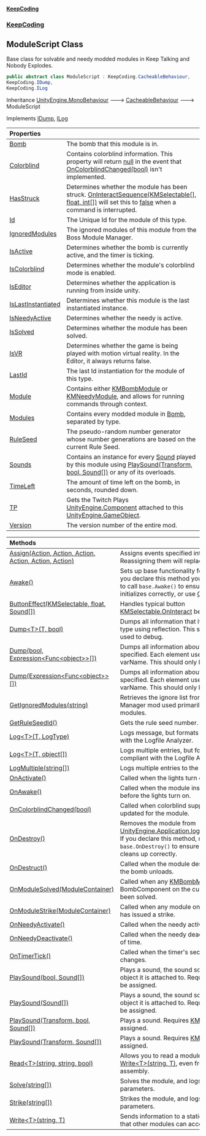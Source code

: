 #### [KeepCoding](index.md 'index')
### [KeepCoding](KeepCoding.md 'KeepCoding')
## ModuleScript Class
Base class for solvable and needy modded modules in Keep Talking and Nobody Explodes.  
```csharp
public abstract class ModuleScript : KeepCoding.CacheableBehaviour,
KeepCoding.IDump,
KeepCoding.ILog
```

Inheritance [UnityEngine.MonoBehaviour](https://docs.microsoft.com/en-us/dotnet/api/UnityEngine.MonoBehaviour 'UnityEngine.MonoBehaviour') &#129106; [CacheableBehaviour](CacheableBehaviour.md 'KeepCoding.CacheableBehaviour') &#129106; ModuleScript  

Implements [IDump](IDump.md 'KeepCoding.IDump'), [ILog](ILog.md 'KeepCoding.ILog')  

| Properties | |
| :--- | :--- |
| [Bomb](ModuleScript.Bomb.md 'KeepCoding.ModuleScript.Bomb') | The bomb that this module is in.<br/> |
| [Colorblind](ModuleScript.Colorblind.md 'KeepCoding.ModuleScript.Colorblind') | Contains colorblind information. This property will return [null](https://docs.microsoft.com/en-us/dotnet/csharp/language-reference/keywords/null 'https://docs.microsoft.com/en-us/dotnet/csharp/language-reference/keywords/null') in the event that [OnColorblindChanged(bool)](ModuleScript.OnColorblindChanged.v.B8pFA9oBJ43uADUD5ZpQ.md 'KeepCoding.ModuleScript.OnColorblindChanged(bool)') isn't implemented.<br/> |
| [HasStruck](ModuleScript.HasStruck.md 'KeepCoding.ModuleScript.HasStruck') | Determines whether the module has been struck. [OnInteractSequence(KMSelectable[], float, int[])](TPScript.TModule..OnInteractSequence.BDCqLwYKYl5pAjSBekGAmQ.md 'KeepCoding.TPScript&lt;TModule&gt;.OnInteractSequence(KMSelectable[], float, int[])') will set this to [false](https://docs.microsoft.com/en-us/dotnet/csharp/language-reference/builtin-types/bool 'https://docs.microsoft.com/en-us/dotnet/csharp/language-reference/builtin-types/bool') when a command is interrupted.<br/> |
| [Id](ModuleScript.Id.md 'KeepCoding.ModuleScript.Id') | The Unique Id for the module of this type.<br/> |
| [IgnoredModules](ModuleScript.IgnoredModules.md 'KeepCoding.ModuleScript.IgnoredModules') | The ignored modules of this module from the Boss Module Manager.<br/> |
| [IsActive](ModuleScript.IsActive.md 'KeepCoding.ModuleScript.IsActive') | Determines whether the bomb is currently active, and the timer is ticking.<br/> |
| [IsColorblind](ModuleScript.IsColorblind.md 'KeepCoding.ModuleScript.IsColorblind') | Determines whether the module's colorblind mode is enabled.<br/> |
| [IsEditor](ModuleScript.IsEditor.md 'KeepCoding.ModuleScript.IsEditor') | Determines whether the application is running from inside unity.<br/> |
| [IsLastInstantiated](ModuleScript.IsLastInstantiated.md 'KeepCoding.ModuleScript.IsLastInstantiated') | Determines whether this module is the last instantiated instance.<br/> |
| [IsNeedyActive](ModuleScript.IsNeedyActive.md 'KeepCoding.ModuleScript.IsNeedyActive') | Determines whether the needy is active.<br/> |
| [IsSolved](ModuleScript.IsSolved.md 'KeepCoding.ModuleScript.IsSolved') | Determines whether the module has been solved.<br/> |
| [IsVR](ModuleScript.IsVR.md 'KeepCoding.ModuleScript.IsVR') | Determines whether the game is being played with motion virtual reality. In the Editor, it always returns false.<br/> |
| [LastId](ModuleScript.LastId.md 'KeepCoding.ModuleScript.LastId') | The last Id instantiation for the module of this type.<br/> |
| [Module](ModuleScript.Module.md 'KeepCoding.ModuleScript.Module') | Contains either [KMBombModule](https://docs.microsoft.com/en-us/dotnet/api/KMBombModule 'KMBombModule') or [KMNeedyModule](https://docs.microsoft.com/en-us/dotnet/api/KMNeedyModule 'KMNeedyModule'), and allows for running commands through context.<br/> |
| [Modules](ModuleScript.Modules.md 'KeepCoding.ModuleScript.Modules') | Contains every modded module in [Bomb](ModuleScript.Bomb.md 'KeepCoding.ModuleScript.Bomb'), separated by type.<br/> |
| [RuleSeed](ModuleScript.RuleSeed.md 'KeepCoding.ModuleScript.RuleSeed') | The pseudo-random number generator whose number generations are based on the current Rule Seed.<br/> |
| [Sounds](ModuleScript.Sounds.md 'KeepCoding.ModuleScript.Sounds') | Contains an instance for every [Sound](Sound.md 'KeepCoding.Sound') played by this module using [PlaySound(Transform, bool, Sound[])](ModuleScript.PlaySound.Eo7fMZRxz07dxI+QmUMs9w.md 'KeepCoding.ModuleScript.PlaySound(Transform, bool, KeepCoding.Sound[])') or any of its overloads.<br/> |
| [TimeLeft](ModuleScript.TimeLeft.md 'KeepCoding.ModuleScript.TimeLeft') | The amount of time left on the bomb, in seconds, rounded down.<br/> |
| [TP](ModuleScript.TP.md 'KeepCoding.ModuleScript.TP') | Gets the Twitch Plays [UnityEngine.Component](https://docs.microsoft.com/en-us/dotnet/api/UnityEngine.Component 'UnityEngine.Component') attached to this [UnityEngine.GameObject](https://docs.microsoft.com/en-us/dotnet/api/UnityEngine.GameObject 'UnityEngine.GameObject').<br/> |
| [Version](ModuleScript.Version.md 'KeepCoding.ModuleScript.Version') | The version number of the entire mod.<br/> |

| Methods | |
| :--- | :--- |
| [Assign(Action, Action, Action, Action, Action, Action)](ModuleScript.Assign.eITDwtAT1SCchKiHMuO9Vg.md 'KeepCoding.ModuleScript.Assign(System.Action, System.Action, System.Action, System.Action, System.Action, System.Action)') | Assigns events specified into [Module](ModuleScript.Module.md 'KeepCoding.ModuleScript.Module'). Reassigning them will replace their values.<br/> |
| [Awake()](ModuleScript.Awake().md 'KeepCoding.ModuleScript.Awake()') | Sets up base functionality for the module. If you declare this method yourself, make sure to call `base.Awake()` to ensure that the module initializes correctly, or use [OnAwake()](ModuleScript.OnAwake().md 'KeepCoding.ModuleScript.OnAwake()') instead.<br/> |
| [ButtonEffect(KMSelectable, float, Sound[])](ModuleScript.ButtonEffect.m6oblontlDXgXnuZyRA2fQ.md 'KeepCoding.ModuleScript.ButtonEffect(KMSelectable, float, KeepCoding.Sound[])') | Handles typical button [KMSelectable.OnInteract](https://docs.microsoft.com/en-us/dotnet/api/KMSelectable.OnInteract 'KMSelectable.OnInteract') behaviour.<br/> |
| [Dump&lt;T&gt;(T, bool)](ModuleScript.Dump.rPFgKMTJ6Yx29zwCI4Mh5Q.md 'KeepCoding.ModuleScript.Dump&lt;T&gt;(T, bool)') | Dumps all information that it can find of the type using reflection. This should only be used to debug.<br/> |
| [Dump(bool, Expression&lt;Func&lt;object&gt;&gt;[])](ModuleScript.Dump.s7HN7dAEk6hZXpJGQ6UR2w.md 'KeepCoding.ModuleScript.Dump(bool, System.Linq.Expressions.Expression&lt;System.Func&lt;object&gt;&gt;[])') | Dumps all information about the variables specified. Each element uses the syntax () => varName. This should only be used to debug.<br/> |
| [Dump(Expression&lt;Func&lt;object&gt;&gt;[])](ModuleScript.Dump.u7AJX2Z70L44FZHpKBTmxw.md 'KeepCoding.ModuleScript.Dump(System.Linq.Expressions.Expression&lt;System.Func&lt;object&gt;&gt;[])') | Dumps all information about the variables specified. Each element uses the syntax () => varName. This should only be used to debug.<br/> |
| [GetIgnoredModules(string)](ModuleScript.GetIgnoredModules.zUIy+bTAgmYAHrE1BZmr1g.md 'KeepCoding.ModuleScript.GetIgnoredModules(string)') | Retrieves the ignore list from the Boss Module Manager mod used primarily by boss modules.<br/> |
| [GetRuleSeedId()](ModuleScript.GetRuleSeedId().md 'KeepCoding.ModuleScript.GetRuleSeedId()') | Gets the rule seed number.<br/> |
| [Log&lt;T&gt;(T, LogType)](ModuleScript.Log.p+nIKGfe9rpfPEgPOFv8OA.md 'KeepCoding.ModuleScript.Log&lt;T&gt;(T, LogType)') | Logs message, but formats it to be compliant with the Logfile Analyzer.<br/> |
| [Log&lt;T&gt;(T, object[])](ModuleScript.Log.j.XfWH0BSgC6a6A+Y3WL8g.md 'KeepCoding.ModuleScript.Log&lt;T&gt;(T, object[])') | Logs multiple entries, but formats it to be compliant with the Logfile Analyzer.<br/> |
| [LogMultiple(string[])](ModuleScript.LogMultiple.+yq7ctJoFJgYL.6.OkqGfA.md 'KeepCoding.ModuleScript.LogMultiple(string[])') | Logs multiple entries to the console.<br/> |
| [OnActivate()](ModuleScript.OnActivate().md 'KeepCoding.ModuleScript.OnActivate()') | Called when the lights turn on.<br/> |
| [OnAwake()](ModuleScript.OnAwake().md 'KeepCoding.ModuleScript.OnAwake()') | Called when the module instantiates, well before the lights turn on.<br/> |
| [OnColorblindChanged(bool)](ModuleScript.OnColorblindChanged.v.B8pFA9oBJ43uADUD5ZpQ.md 'KeepCoding.ModuleScript.OnColorblindChanged(bool)') | Called when colorblind support needs to be updated for the module.<br/> |
| [OnDestroy()](ModuleScript.OnDestroy().md 'KeepCoding.ModuleScript.OnDestroy()') | Removes the module from [UnityEngine.Application.logMessageReceived](https://docs.microsoft.com/en-us/dotnet/api/UnityEngine.Application.logMessageReceived 'UnityEngine.Application.logMessageReceived'). If you declare this method, make sure to call `base.OnDestroy()` to ensure that the module cleans up correctly.<br/> |
| [OnDestruct()](ModuleScript.OnDestruct().md 'KeepCoding.ModuleScript.OnDestruct()') | Called when the module destroys itself, after the bomb unloads.<br/> |
| [OnModuleSolved(ModuleContainer)](ModuleScript.OnModuleSolved.bvIMgOP3LybWE.GORqZALQ.md 'KeepCoding.ModuleScript.OnModuleSolved(KeepCoding.ModuleContainer)') | Called when any [KMBombModule](https://docs.microsoft.com/en-us/dotnet/api/KMBombModule 'KMBombModule') or BombComponent on the current bomb has been solved.<br/> |
| [OnModuleStrike(ModuleContainer)](ModuleScript.OnModuleStrike.1NWg1QzzIjdklo5Fdd9fCg.md 'KeepCoding.ModuleScript.OnModuleStrike(KeepCoding.ModuleContainer)') | Called when any module on the current bomb has issued a strike.<br/> |
| [OnNeedyActivate()](ModuleScript.OnNeedyActivate().md 'KeepCoding.ModuleScript.OnNeedyActivate()') | Called when the needy activates.<br/> |
| [OnNeedyDeactivate()](ModuleScript.OnNeedyDeactivate().md 'KeepCoding.ModuleScript.OnNeedyDeactivate()') | Called when the needy deactivates or runs out of time.<br/> |
| [OnTimerTick()](ModuleScript.OnTimerTick().md 'KeepCoding.ModuleScript.OnTimerTick()') | Called when the timer's seconds-digit changes.<br/> |
| [PlaySound(bool, Sound[])](ModuleScript.PlaySound.T5G7nbY4x1hKLD9ZB1hwFg.md 'KeepCoding.ModuleScript.PlaySound(bool, KeepCoding.Sound[])') | Plays a sound, the sound source is the game object it is attached to. Requires [KMAudio](https://docs.microsoft.com/en-us/dotnet/api/KMAudio 'KMAudio') to be assigned.<br/> |
| [PlaySound(Sound[])](ModuleScript.PlaySound.rd+g+nK.gRmxxJyPxkHmaw.md 'KeepCoding.ModuleScript.PlaySound(KeepCoding.Sound[])') | Plays a sound, the sound source is the game object it is attached to. Requires [KMAudio](https://docs.microsoft.com/en-us/dotnet/api/KMAudio 'KMAudio') to be assigned.<br/> |
| [PlaySound(Transform, bool, Sound[])](ModuleScript.PlaySound.Eo7fMZRxz07dxI+QmUMs9w.md 'KeepCoding.ModuleScript.PlaySound(Transform, bool, KeepCoding.Sound[])') | Plays a sound. Requires [KMAudio](https://docs.microsoft.com/en-us/dotnet/api/KMAudio 'KMAudio') to be assigned.<br/> |
| [PlaySound(Transform, Sound[])](ModuleScript.PlaySound.Idi.GqAU2I99mGiMT8jLAA.md 'KeepCoding.ModuleScript.PlaySound(Transform, KeepCoding.Sound[])') | Plays a sound. Requires [KMAudio](https://docs.microsoft.com/en-us/dotnet/api/KMAudio 'KMAudio') to be assigned.<br/> |
| [Read&lt;T&gt;(string, string, bool)](ModuleScript.Read.gpV96rvnXGomhesS.iqiBg.md 'KeepCoding.ModuleScript.Read&lt;T&gt;(string, string, bool)') | Allows you to read a module's data that uses [Write&lt;T&gt;(string, T)](ModuleScript.Write.MUlE8lXsuyARXkdh4ORgbw.md 'KeepCoding.ModuleScript.Write&lt;T&gt;(string, T)'), even from a different assembly.<br/> |
| [Solve(string[])](ModuleScript.Solve.WjRcsScSXE.zSXwp7LIugg.md 'KeepCoding.ModuleScript.Solve(string[])') | Solves the module, and logs all of the parameters.<br/> |
| [Strike(string[])](ModuleScript.Strike.OGXTq67vxX8ph6+FzIPHtA.md 'KeepCoding.ModuleScript.Strike(string[])') | Strikes the module, and logs all of the parameters.<br/> |
| [Write&lt;T&gt;(string, T)](ModuleScript.Write.MUlE8lXsuyARXkdh4ORgbw.md 'KeepCoding.ModuleScript.Write&lt;T&gt;(string, T)') | Sends information to a static variable such that other modules can access it.<br/> |
